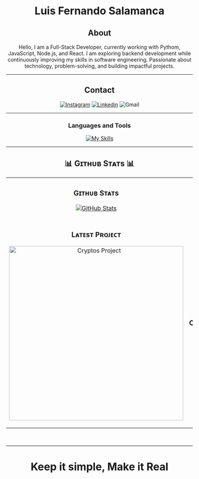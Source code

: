 <div align="center">

# Luis Fernando Salamanca
  
## About
Hello, I am a Full-Stack Developer, currently working with Pythom, JavaScript, Node.js, and React. I am exploring backend development while continuously improving my skills in software engineering. Passionate about technology, problem-solving, and building impactful projects.

-------------------

## Contact
<a href="https://www.instagram.com/L.Salamancaa/">![Instagram](https://img.shields.io/badge/L.salamancaa-%23E4405F.svg?style=for-the-badge&logo=Instagram&logoColor=white)</a>
<a href="https://www.linkedin.com/in/luis-fernando-salamanca-036777339/">![Linkedin](https://img.shields.io/badge/LinkedIn-0077B5?style=for-the-badge&logo=linkedin&logoColor=white)</a>
<a>![Gmail](https://img.shields.io/badge/lfersalamanca@gmail.com-D14836?style=for-the-badge&logo=gmail&logoColor=white)</a>

-------------------

### Languages and Tools  
[![My Skills](https://skillicons.dev/icons?i=py,html,css,js,react,tailwind,bootstrap,nodejs,mysql,postgres,java,github,git)](https://skillicons.dev)
  
-------------------
  
<h2 align="center">📊 Gɪᴛʜᴜʙ Sᴛᴀᴛs 📊</h2>

<table width="100%">
  <tr>
    <td width="50%">
      <h3 align="center"><strong>Gɪᴛʜᴜʙ Sᴛᴀᴛs</strong></h3>
      <p align="center">
        <a href="https://github.com/L-Salamanca">
          <img align="center" src="https://github-readme-stats.vercel.app/api?username=L-Salamanca&count_private=true&show_icons=true&theme=nightowl" alt="GitHub Stats" />
        </a>
      </p>
    </td>
    <td width="50%">
      <h3 align="center"><strong>Sᴛʀᴇᴀᴋ Sᴛᴀᴛs</strong></h3>
      <p align="center">
        <a href="https://github.com/L-Salamanca">
          <img align="center" src="https://streak-stats.demolab.com?user=L-Salamanca&theme=nightowl" alt="Streak Stats" />
        </a>
      </p>
    </td>
  </tr>
  <tr>
    <td width="50%">
      <h3 align="center"><strong>Lᴀᴛᴇsᴛ Pʀᴏᴊᴇᴄᴛ</strong></h3>
      <p align="center">
        <a href="https://github.com/L-Salamanca/cryptos">
          <img align="center" width="470" src="https://github-readme-stats.vercel.app/api/pin/?username=L-Salamanca&repo=cryptos&theme=nightowl&show_owner=true" alt="Cryptos Project" />
        </a>
      </p>
    </td>
    <td width="50%">
      <h3 align="center"><strong>Tᴏᴘ Cᴏɴᴛʀɪʙᴜᴛɪᴏɴs</strong></h3>
      <p align="center">
        <a href="https://github.com/L-Salamanca">
          <img align="center" src="https://github-contributor-stats.vercel.app/api?username=L-Salamanca&limit=3&theme=nightowl&show_owner=true&combine_all_yearly_contributions=true" alt="Top Repo" />
        </a>
      </p>
    </td>
  </tr>
</table>
<br />
 <div>

-----

# Keep it simple, Make it Real
